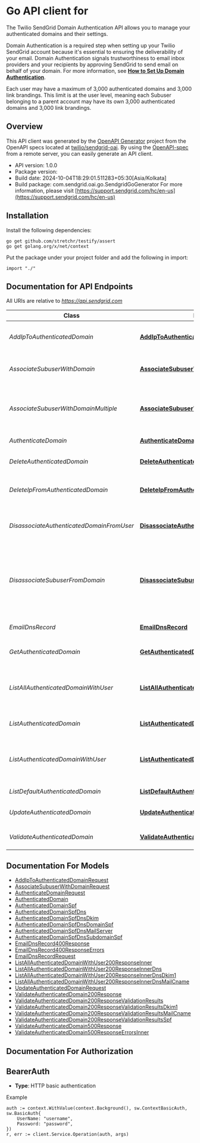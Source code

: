 # Go API client for 

The Twilio SendGrid Domain Authentication API allows you to manage your authenticated domains and their settings.

Domain Authentication is a required step when setting up your Twilio SendGrid account because it's essential to ensuring the deliverability of your email. Domain Authentication signals trustworthiness to email inbox providers and your recipients by approving SendGrid to send email on behalf of your domain. For more information, see [**How to Set Up Domain Authentication**](https://sendgrid.com/docs/ui/account-and-settings/how-to-set-up-domain-authentication/).

Each user may have a maximum of 3,000 authenticated domains and 3,000 link brandings. This limit is at the user level, meaning each Subuser belonging to a parent account may have its own 3,000 authenticated domains and 3,000 link brandings.

## Overview
This API client was generated by the [OpenAPI Generator](https://openapi-generator.tech) project from the OpenAPI specs located at [twilio/sendgrid-oai](https://github.com/twilio/sendgrid-oai/tree/main/spec).  By using the [OpenAPI-spec](https://www.openapis.org/) from a remote server, you can easily generate an API client.

- API version: 1.0.0
- Package version: 
- Build date: 2024-10-04T18:29:01.511283+05:30[Asia/Kolkata]
- Build package: com.sendgrid.oai.go.SendgridGoGenerator
For more information, please visit [https://support.sendgrid.com/hc/en-us](https://support.sendgrid.com/hc/en-us)

## Installation

Install the following dependencies:

```shell
go get github.com/stretchr/testify/assert
go get golang.org/x/net/context
```

Put the package under your project folder and add the following in import:

```golang
import "./"
```

## Documentation for API Endpoints

All URIs are relative to *https://api.sendgrid.com*

Class | Method | HTTP request | Description
------------ | ------------- | ------------- | -------------
*AddIpToAuthenticatedDomain* | [**AddIpToAuthenticatedDomain**](docs/AddIpToAuthenticatedDomain.md#addiptoauthenticateddomain) | **Post** /v3/whitelabel/domains/{Id}/ips | Add an IP to an authenticated domain
*AssociateSubuserWithDomain* | [**AssociateSubuserWithDomain**](docs/AssociateSubuserWithDomain.md#associatesubuserwithdomain) | **Post** /v3/whitelabel/domains/{DomainId}/subuser | Associate an authenticated domain with a given user.
*AssociateSubuserWithDomainMultiple* | [**AssociateSubuserWithDomainMultiple**](docs/AssociateSubuserWithDomainMultiple.md#associatesubuserwithdomainmultiple) | **Post** /v3/whitelabel/domains/{DomainId}/subuser:add | Associate an authenticated domain with a given user, for up to five domains.
*AuthenticateDomain* | [**AuthenticateDomain**](docs/AuthenticateDomain.md#authenticatedomain) | **Post** /v3/whitelabel/domains | Authenticate a domain
*DeleteAuthenticatedDomain* | [**DeleteAuthenticatedDomain**](docs/DeleteAuthenticatedDomain.md#deleteauthenticateddomain) | **Delete** /v3/whitelabel/domains/{DomainId} | Delete an authenticated domain.
*DeleteIpFromAuthenticatedDomain* | [**DeleteIpFromAuthenticatedDomain**](docs/DeleteIpFromAuthenticatedDomain.md#deleteipfromauthenticateddomain) | **Delete** /v3/whitelabel/domains/{Id}/ips/{Ip} | Remove an IP from an authenticated domain.
*DisassociateAuthenticatedDomainFromUser* | [**DisassociateAuthenticatedDomainFromUser**](docs/DisassociateAuthenticatedDomainFromUser.md#disassociateauthenticateddomainfromuser) | **Delete** /v3/whitelabel/domains/subuser | Disassociate an authenticated domain from a given user.
*DisassociateSubuserFromDomain* | [**DisassociateSubuserFromDomain**](docs/DisassociateSubuserFromDomain.md#disassociatesubuserfromdomain) | **Delete** /v3/whitelabel/domains/{DomainId}/subuser | Disassociate an authenticated domain from a given user for users with up to five associated domains.
*EmailDnsRecord* | [**EmailDnsRecord**](docs/EmailDnsRecord.md#emaildnsrecord) | **Post** /v3/whitelabel/dns/email | Email DNS records to a co-worker
*GetAuthenticatedDomain* | [**GetAuthenticatedDomain**](docs/GetAuthenticatedDomain.md#getauthenticateddomain) | **Get** /v3/whitelabel/domains/{DomainId} | Retrieve an authenticated domain
*ListAllAuthenticatedDomainWithUser* | [**ListAllAuthenticatedDomainWithUser**](docs/ListAllAuthenticatedDomainWithUser.md#listallauthenticateddomainwithuser) | **Get** /v3/whitelabel/domains/subuser/all | List all the authenticated domains associated with the given user.
*ListAuthenticatedDomain* | [**ListAuthenticatedDomain**](docs/ListAuthenticatedDomain.md#listauthenticateddomain) | **Get** /v3/whitelabel/domains | List all authenticated domains
*ListAuthenticatedDomainWithUser* | [**ListAuthenticatedDomainWithUser**](docs/ListAuthenticatedDomainWithUser.md#listauthenticateddomainwithuser) | **Get** /v3/whitelabel/domains/subuser | List the authenticated domain associated with the given user.
*ListDefaultAuthenticatedDomain* | [**ListDefaultAuthenticatedDomain**](docs/ListDefaultAuthenticatedDomain.md#listdefaultauthenticateddomain) | **Get** /v3/whitelabel/domains/default | Get the default authentication
*UpdateAuthenticatedDomain* | [**UpdateAuthenticatedDomain**](docs/UpdateAuthenticatedDomain.md#updateauthenticateddomain) | **Patch** /v3/whitelabel/domains/{DomainId} | Update an authenticated domain
*ValidateAuthenticatedDomain* | [**ValidateAuthenticatedDomain**](docs/ValidateAuthenticatedDomain.md#validateauthenticateddomain) | **Post** /v3/whitelabel/domains/{Id}/validate | Validate a domain authentication.


## Documentation For Models

 - [AddIpToAuthenticatedDomainRequest](AddIpToAuthenticatedDomainRequest.md)
 - [AssociateSubuserWithDomainRequest](AssociateSubuserWithDomainRequest.md)
 - [AuthenticateDomainRequest](AuthenticateDomainRequest.md)
 - [AuthenticatedDomain](AuthenticatedDomain.md)
 - [AuthenticatedDomainSpf](AuthenticatedDomainSpf.md)
 - [AuthenticatedDomainSpfDns](AuthenticatedDomainSpfDns.md)
 - [AuthenticatedDomainSpfDnsDkim](AuthenticatedDomainSpfDnsDkim.md)
 - [AuthenticatedDomainSpfDnsDomainSpf](AuthenticatedDomainSpfDnsDomainSpf.md)
 - [AuthenticatedDomainSpfDnsMailServer](AuthenticatedDomainSpfDnsMailServer.md)
 - [AuthenticatedDomainSpfDnsSubdomainSpf](AuthenticatedDomainSpfDnsSubdomainSpf.md)
 - [EmailDnsRecord400Response](EmailDnsRecord400Response.md)
 - [EmailDnsRecord400ResponseErrors](EmailDnsRecord400ResponseErrors.md)
 - [EmailDnsRecordRequest](EmailDnsRecordRequest.md)
 - [ListAllAuthenticatedDomainWithUser200ResponseInner](ListAllAuthenticatedDomainWithUser200ResponseInner.md)
 - [ListAllAuthenticatedDomainWithUser200ResponseInnerDns](ListAllAuthenticatedDomainWithUser200ResponseInnerDns.md)
 - [ListAllAuthenticatedDomainWithUser200ResponseInnerDnsDkim1](ListAllAuthenticatedDomainWithUser200ResponseInnerDnsDkim1.md)
 - [ListAllAuthenticatedDomainWithUser200ResponseInnerDnsMailCname](ListAllAuthenticatedDomainWithUser200ResponseInnerDnsMailCname.md)
 - [UpdateAuthenticatedDomainRequest](UpdateAuthenticatedDomainRequest.md)
 - [ValidateAuthenticatedDomain200Response](ValidateAuthenticatedDomain200Response.md)
 - [ValidateAuthenticatedDomain200ResponseValidationResults](ValidateAuthenticatedDomain200ResponseValidationResults.md)
 - [ValidateAuthenticatedDomain200ResponseValidationResultsDkim1](ValidateAuthenticatedDomain200ResponseValidationResultsDkim1.md)
 - [ValidateAuthenticatedDomain200ResponseValidationResultsMailCname](ValidateAuthenticatedDomain200ResponseValidationResultsMailCname.md)
 - [ValidateAuthenticatedDomain200ResponseValidationResultsSpf](ValidateAuthenticatedDomain200ResponseValidationResultsSpf.md)
 - [ValidateAuthenticatedDomain500Response](ValidateAuthenticatedDomain500Response.md)
 - [ValidateAuthenticatedDomain500ResponseErrorsInner](ValidateAuthenticatedDomain500ResponseErrorsInner.md)


## Documentation For Authorization



## BearerAuth

- **Type**: HTTP basic authentication

Example

```golang
auth := context.WithValue(context.Background(), sw.ContextBasicAuth, sw.BasicAuth{
    UserName: "username",
    Password: "password",
})
r, err := client.Service.Operation(auth, args)
```

